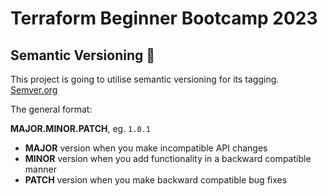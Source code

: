 # Terraform Beginner Bootcamp 2023

## Semantic Versioning :mage:

This project is going to utilise semantic versioning for its tagging.
[Semver.org](https://semver.org/)

The general format:

**MAJOR.MINOR.PATCH**, eg. `1.0.1`
- **MAJOR** version when you make incompatible API changes
- **MINOR** version when you add functionality in a backward compatible manner
- **PATCH** version when you make backward compatible bug fixes